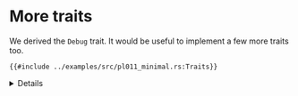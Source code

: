 # More traits

We derived the `Debug` trait. It would be useful to implement a few more traits too.

```rust,editable,compile_fail
{{#include ../examples/src/pl011_minimal.rs:Traits}}
```

<details>

* Implementing `Write` lets us use the `write!` and `writeln!` macros with our `Uart` type.

</details>
